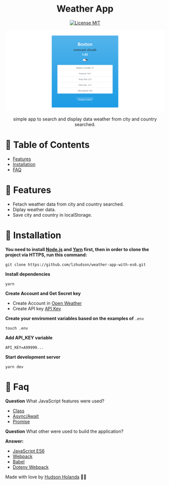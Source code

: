 <h1 align="center"> Weather App </h1>
<p align="center">
  <a href="https://opensource.org/licenses/MIT">
    <img src="https://img.shields.io/badge/License-MIT-blue.svg" alt="License MIT">
  </a>
</p>

<p align="center">
   <img src=".github/docs/images/weather.png"/>
</p>


<p align="center">simple app to search and display data weather from city and country searched.</p>

# :pushpin: Table of Contents

* [Features](#rocket-features)
* [Installation](#construction_worker-installation)
* [FAQ](#postbox-faq)

# :rocket: Features
* Fetach weather data from city and country searched.
* Diplay weather data.
* Save city and country in localStorage.

# :construction_worker: Installation

**You need to install [Node.js](https://nodejs.org/en/download/) and [Yarn](https://yarnpkg.com/) first, then in order to clone the project via HTTPS, run this command:**

```
git clone https://github.com/lzhudson/weather-app-with-es6.git
```

**Install dependencies**

```
yarn
```

**Create Account and Get Secret key**
- Create Account in [Open Weather](https://openweathermap.org/)
- Create API key [API Key](https://home.openweathermap.org/api_keys)

**Create your enviroment variables based on the examples of**  ```.env```
```
touch .env 
```
**Add API_KEY variable**
```env
API_KEY=A99999...
```
**Start development server**

```
yarn dev
```

# :postbox: Faq

**Question** What JavaScript features were used?

- [Class](https://developer.mozilla.org/pt-BR/docs/Web/JavaScript/Reference/Classes)
- [Async/Await](https://developer.mozilla.org/pt-BR/docs/Web/JavaScript/Reference/Statements/funcoes_assincronas)
- [Promise](https://developer.mozilla.org/pt-BR/docs/Web/JavaScript/Reference/Global_Objects/Promise)

**Question** What other were used to build the application?

**Answer:**

- [JavaScript ES6](https://developer.mozilla.org/pt-BR/docs/Web/JavaScript)
- [Webpack](https://webpack.js.org/)
- [Babel](https://babeljs.io/)
- [Dotenv Webpack](https://www.npmjs.com/package/dotenv-webpack)

Made with love by [Hudson Holanda](https://github.com/lzhudson) 💜🚀